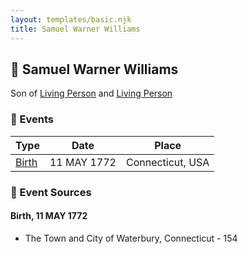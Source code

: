 ```yaml
---
layout: templates/basic.njk
title: Samuel Warner Williams
---
```

## 🔵 Samuel Warner Williams

Son of [Living Person](/people/5/55971024) and [Living Person](/people/6/62871690)

### 📆 Events

Type | Date | Place
------ | ------ | ------
[Birth](#event-e10ed46b-deb4-45d6-95be-364ffe99aef6) | 11 MAY 1772 | Connecticut, USA

### 📰 Event Sources

#### <a id="event-e10ed46b-deb4-45d6-95be-364ffe99aef6"></a> Birth, 11 MAY 1772
* The Town and City of Waterbury, Connecticut  - 154